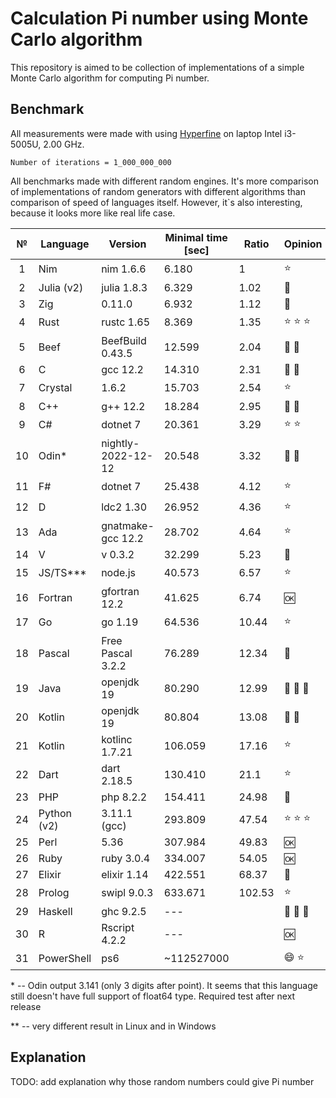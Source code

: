 # Calculation Pi number using Monte Carlo algorithm

This repository is aimed to be collection of implementations of a simple Monte Carlo algorithm for computing Pi number.

## Benchmark

All measurements were made with using [Hyperfine](https://github.com/sharkdp/hyperfine) on laptop Intel i3-5005U, 2.00 GHz.

`Number of iterations = 1_000_000_000`

All benchmarks made with different random engines. It's more comparison of implementations of random generators with different algorithms than comparison of speed of languages itself. However, it`s also interesting, because it looks more like real life case.

|   №   | Language    | Version            | Minimal time [sec] | Ratio  | Opinion              |
| :---: | ----------- | ------------------ | ------------------ | ------ | -------------------- |
|   1   | Nim         | nim 1.6.6          | 6.180              | 1      | :star:               |
|   2   | Julia (v2)  | julia 1.8.3        | 6.329              | 1.02   | :shit:               |
|   3   | Zig         | 0.11.0             | 6.932              | 1.12   | :shit:               |
|   4   | Rust        | rustc 1.65         | 8.369              | 1.35   | :star: :star: :star: |
|   5   | Beef        | BeefBuild 0.43.5   | 12.599             | 2.04   | :shit: :shit:        |
|   6   | C           | gcc 12.2           | 14.310             | 2.31   | :shit: :shit:        |
|   7   | Crystal     | 1.6.2              | 15.703             | 2.54   | :star:               |
|   8   | C++         | g++ 12.2           | 18.284             | 2.95   | :shit: :shit:        |
|   9   | C#          | dotnet 7           | 20.361             | 3.29   | :star: :star:        |
|  10   | Odin\*      | nightly-2022-12-12 | 20.548             | 3.32   | :shit: :shit:        |
|  11   | F#          | dotnet 7           | 25.438             | 4.12   | :star:               |
|  12   | D           | ldc2 1.30          | 26.952             | 4.36   | :star:               |
|  13   | Ada         | gnatmake-gcc 12.2  | 28.702             | 4.64   | :star:               |
|  14   | V           | v 0.3.2            | 32.299             | 5.23   | :shit:               |
|  15   | JS/TS\*\*\* | node.js            | 40.573             | 6.57   | :star:               |
|  16   | Fortran     | gfortran 12.2      | 41.625             | 6.74   | :ok:                 |
|  17   | Go          | go 1.19            | 64.536             | 10.44  | :star:               |
|  18   | Pascal      | Free Pascal 3.2.2  | 76.289             | 12.34  | :shit:               |
|  19   | Java        | openjdk 19         | 80.290             | 12.99  | :shit: :shit: :shit: |
|  20   | Kotlin      | openjdk 19         | 80.804             | 13.08  | :shit: :shit:        |
|  21   | Kotlin      | kotlinc 1.7.21     | 106.059            | 17.16  | :star:               |
|  22   | Dart        | dart 2.18.5        | 130.410            | 21.1   | :star:               |
|  23   | PHP         | php 8.2.2          | 154.411            | 24.98  | :shit:               |
|  24   | Python (v2) | 3.11.1 (gcc)       | 293.809            | 47.54  | :star: :star: :star: |
|  25   | Perl        | 5.36               | 307.984            | 49.83  | :ok:                 |
|  26   | Ruby        | ruby 3.0.4         | 334.007            | 54.05  | :ok:                 |
|  27   | Elixir      | elixir 1.14        | 422.551            | 68.37  | :shit:               |
|  28   | Prolog      | swipl 9.0.3        | 633.671            | 102.53 | :star:               |
|  29   | Haskell     | ghc 9.2.5          | ---                |        | :shit: :shit: :shit: |
|  30   | R           | Rscript 4.2.2      | ---                |        | :ok:                 |
|  31   | PowerShell  | ps6                | ~112527000         |        | :smile: :star:       |

\* -- Odin output 3.141 (only 3 digits after point). It seems that this language still doesn't have full support of float64 type. Required test after next release

\*\* -- very different result in Linux and in Windows

## Explanation

TODO: add explanation why those random numbers could give Pi number
